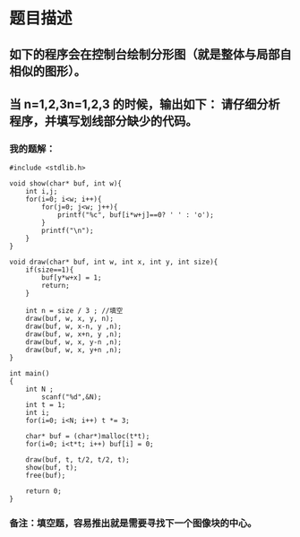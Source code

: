 # 题目描述
## 如下的程序会在控制台绘制分形图（就是整体与局部自相似的图形）。
## 当 n=1,2,3n=1,2,3 的时候，输出如下： 请仔细分析程序，并填写划线部分缺少的代码。
### 我的题解：
```#include <stdio.h>
#include <stdlib.h>

void show(char* buf, int w){
    int i,j;
    for(i=0; i<w; i++){
        for(j=0; j<w; j++){
            printf("%c", buf[i*w+j]==0? ' ' : 'o');
        }
        printf("\n");
    }
}

void draw(char* buf, int w, int x, int y, int size){
    if(size==1){
        buf[y*w+x] = 1;
        return;
    }
    
    int n = size / 3 ; //填空
    draw(buf, w, x, y, n);
    draw(buf, w, x-n, y ,n);
    draw(buf, w, x+n, y ,n);
    draw(buf, w, x, y-n ,n);
    draw(buf, w, x, y+n ,n);
}

int main()
{
    int N ;
        scanf("%d",&N);
    int t = 1;
    int i;
    for(i=0; i<N; i++) t *= 3;
    
    char* buf = (char*)malloc(t*t);
    for(i=0; i<t*t; i++) buf[i] = 0;
    
    draw(buf, t, t/2, t/2, t);
    show(buf, t);
    free(buf);
    
    return 0;
}
```
### **备注**：填空题，容易推出就是需要寻找下一个图像块的中心。
